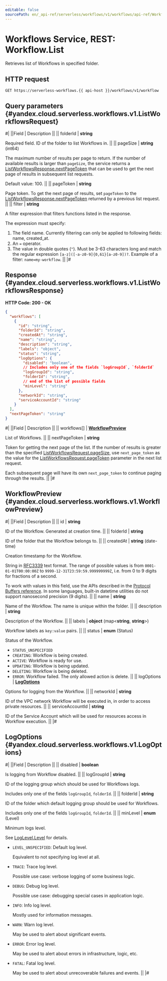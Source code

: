 ```yaml
---
editable: false
sourcePath: en/_api-ref/serverless/workflows/v1/workflows/api-ref/Workflow/list.md
---
```


# Workflows Service, REST: Workflow.List

Retrieves list of Workflows in specified folder.

## HTTP request

```
GET https://serverless-workflows.{{ api-host }}/workflows/v1/workflow
```

## Query parameters {#yandex.cloud.serverless.workflows.v1.ListWorkflowsRequest}

#|
||Field | Description ||
|| folderId | **string**

Required field. ID of the folder to list Workflows in. ||
|| pageSize | **string** (int64)

The maximum number of results per page to return. If the number of available
results is larger than `pageSize`, the service returns a [ListWorkflowsResponse.nextPageToken](#yandex.cloud.serverless.workflows.v1.ListWorkflowsResponse)
that can be used to get the next page of results in subsequent list requests.

Default value: 100. ||
|| pageToken | **string**

Page token. To get the next page of results, set `pageToken` to the
[ListWorkflowsResponse.nextPageToken](#yandex.cloud.serverless.workflows.v1.ListWorkflowsResponse) returned by a previous list request. ||
|| filter | **string**

A filter expression that filters functions listed in the response.

The expression must specify:
1. The field name. Currently filtering can only be applied to following fields: name, created_at.
2. An `=` operator.
3. The value in double quotes (`"`). Must be 3-63 characters long and match the regular expression `[a-z]([-a-z0-9]{0,61}[a-z0-9])?`.
Example of a filter: `name=my-workflow`. ||
|#

## Response {#yandex.cloud.serverless.workflows.v1.ListWorkflowsResponse}

**HTTP Code: 200 - OK**

```json
{
  "workflows": [
    {
      "id": "string",
      "folderId": "string",
      "createdAt": "string",
      "name": "string",
      "description": "string",
      "labels": "object",
      "status": "string",
      "logOptions": {
        "disabled": "boolean",
        // Includes only one of the fields `logGroupId`, `folderId`
        "logGroupId": "string",
        "folderId": "string",
        // end of the list of possible fields
        "minLevel": "string"
      },
      "networkId": "string",
      "serviceAccountId": "string"
    }
  ],
  "nextPageToken": "string"
}
```

#|
||Field | Description ||
|| workflows[] | **[WorkflowPreview](#yandex.cloud.serverless.workflows.v1.WorkflowPreview)**

List of Workflows. ||
|| nextPageToken | **string**

Token for getting the next page of the list. If the number of results is greater than
the specified [ListWorkflowsRequest.pageSize](#yandex.cloud.serverless.workflows.v1.ListWorkflowsRequest), use `next_page_token` as the value
for the [ListWorkflowsRequest.pageToken](#yandex.cloud.serverless.workflows.v1.ListWorkflowsRequest) parameter in the next list request.

Each subsequent page will have its own `next_page_token` to continue paging through the results. ||
|#

## WorkflowPreview {#yandex.cloud.serverless.workflows.v1.WorkflowPreview}

#|
||Field | Description ||
|| id | **string**

ID of the Workflow. Generated at creation time. ||
|| folderId | **string**

ID of the folder that the Workflow belongs to. ||
|| createdAt | **string** (date-time)

Creation timestamp for the Workflow.

String in [RFC3339](https://www.ietf.org/rfc/rfc3339.txt) text format. The range of possible values is from
`0001-01-01T00:00:00Z` to `9999-12-31T23:59:59.999999999Z`, i.e. from 0 to 9 digits for fractions of a second.

To work with values in this field, use the APIs described in the
[Protocol Buffers reference](https://developers.google.com/protocol-buffers/docs/reference/overview).
In some languages, built-in datetime utilities do not support nanosecond precision (9 digits). ||
|| name | **string**

Name of the Workflow. The name is unique within the folder. ||
|| description | **string**

Description of the Workflow. ||
|| labels | **object** (map<**string**, **string**>)

Workflow labels as `key:value` pairs. ||
|| status | **enum** (Status)

Status of the Workflow.

- `STATUS_UNSPECIFIED`
- `CREATING`: Workflow is being created.
- `ACTIVE`: Workflow is ready for use.
- `UPDATING`: Workflow is being updated.
- `DELETING`: Workflow is being deleted.
- `ERROR`: Workflow failed. The only allowed action is delete. ||
|| logOptions | **[LogOptions](#yandex.cloud.serverless.workflows.v1.LogOptions)**

Options for logging from the Workflow. ||
|| networkId | **string**

ID of the VPC network Workflow will be executed in, in order to access private resources. ||
|| serviceAccountId | **string**

ID of the Service Account which will be used for resources access in Workflow execution. ||
|#

## LogOptions {#yandex.cloud.serverless.workflows.v1.LogOptions}

#|
||Field | Description ||
|| disabled | **boolean**

Is logging from Workflow disabled. ||
|| logGroupId | **string**

ID of the logging group which should be used for Workflows logs.

Includes only one of the fields `logGroupId`, `folderId`. ||
|| folderId | **string**

ID of the folder which default logging group should be used for Workflows.

Includes only one of the fields `logGroupId`, `folderId`. ||
|| minLevel | **enum** (Level)

Minimum logs level.

See [LogLevel.Level](/docs/logging/api-ref/Export/run#yandex.cloud.logging.v1.LogLevel.Level) for details.

- `LEVEL_UNSPECIFIED`: Default log level.

  Equivalent to not specifying log level at all.
- `TRACE`: Trace log level.

  Possible use case: verbose logging of some business logic.
- `DEBUG`: Debug log level.

  Possible use case: debugging special cases in application logic.
- `INFO`: Info log level.

  Mostly used for information messages.
- `WARN`: Warn log level.

  May be used to alert about significant events.
- `ERROR`: Error log level.

  May be used to alert about errors in infrastructure, logic, etc.
- `FATAL`: Fatal log level.

  May be used to alert about unrecoverable failures and events. ||
|#